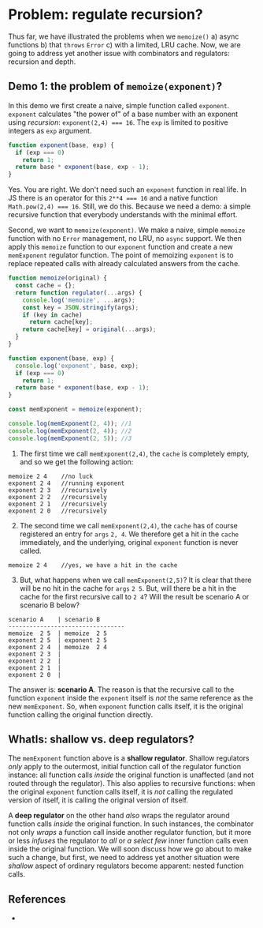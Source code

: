 # Problem: regulate recursion?

Thus far, we have illustrated the problems when we `memoize()` a) async functions b) that `throws` `Error` c) with a limited, LRU cache. Now, we are going to address yet another issue with combinators and regulators: recursion and depth.

## Demo 1: the problem of `memoize(exponent)`?

In this demo we first create a naive, simple function called `exponent`. `exponent` calculates "the power of" of a base number with an exponent using *recursion*: `exponent(2,4) === 16`. The `exp` is limited to positive integers as `exp` argument. 

```javascript
function exponent(base, exp) {
  if (exp === 0)
    return 1;
  return base * exponent(base, exp - 1);
}
```

Yes. You are right. We don't need such an `exponent` function in real life. In JS there is an operator for this `2**4 === 16` and a native function `Math.pow(2,4) === 16`. Still, we do this. Because we need a demo: a simple recursive function that everybody understands with the minimal effort.

Second, we want to `memoize(exponent)`. We make a naive, simple `memoize` function with no `Error` management, no LRU, no `async` support. We then apply this `memoize` function to our `exponent` function and create a new `memExponent` regulator function. The point of memoizing `exponent` is to replace repeated calls with already calculated answers from the cache.

```javascript
function memoize(original) {
  const cache = {};
  return function regulator(...args) {
    console.log('memoize', ...args);
    const key = JSON.stringify(args);
    if (key in cache)
      return cache[key];
    return cache[key] = original(...args);
  }
}

function exponent(base, exp) {
  console.log('exponent', base, exp);
  if (exp === 0)
    return 1;
  return base * exponent(base, exp - 1);
}

const memExponent = memoize(exponent);

console.log(memExponent(2, 4)); //1
console.log(memExponent(2, 4)); //2
console.log(memExponent(2, 5)); //3
```

1. The first time we call `memExponent(2,4)`, the `cache` is completely empty, and so we get the following action:

```
memoize 2 4    //no luck
exponent 2 4   //running exponent 
exponent 2 3   //recursively
exponent 2 2   //recursively
exponent 2 1   //recursively
exponent 2 0   //recursively
```   

2. The second time we call `memExponent(2,4)`, the `cache` has of course registered an entry for `args` `2, 4`. We therefore get a hit in the `cache` immediately, and the underlying, original `exponent` function is never called.

```
memoize 2 4    //yes, we have a hit in the cache 
```   

3. But, what happens when we call `memExponent(2,5)`? It is clear that there will be no hit in the cache for `args` `2 5`. But, will there be a hit in the cache for the first recursive call to `2 4`? Will the result be scenario A or scenario B below?

```
scenario A    | scenario B
---------------------------------
memoize  2 5  | memoize  2 5   
exponent 2 5  | exponent 2 5  
exponent 2 4  | memoize  2 4  
exponent 2 3  |
exponent 2 2  |
exponent 2 1  |
exponent 2 0  |
```   

The answer is: **scenario A**. The reason is that the recursive call to the function `exponent` inside the `exponent` itself is *not* the same reference as the new `memExponent`. So, when `exponent` function calls itself, it is the original function calling the original function directly.

## WhatIs: shallow vs. deep regulators?

The `memExponent` function above is a **shallow regulator**. Shallow regulators *only* apply to the outermost, initial function call of the regulator function instance: all function calls *inside* the original function is unaffected (and not routed through the regulator). This also applies to recursive functions: when the original `exponent` function calls itself, it is *not* calling the regulated version of itself, it is calling the original version of itself. 

A **deep regulator** on the other hand *also* wraps the regulator around function calls *inside* the original function. In such instances, the combinator not only *wraps* a function call inside another regulator function, but it more or less *infuses* the regulator to *all* or *a select few* inner function calls even inside the original function. We will soon discuss how we go about to make such a change, but first, we need to address yet another situation were *shallow* aspect of ordinary regulators become apparent: nested function calls.

## References

* 